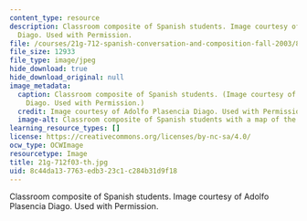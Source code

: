 ```yaml
---
content_type: resource
description: Classroom composite of Spanish students. Image courtesy of Adolfo Plasencia
  Diago. Used with Permission.
file: /courses/21g-712-spanish-conversation-and-composition-fall-2003/8c44da137763edb323c1c284b31d9f18_21g-712f03-th.jpg
file_size: 12933
file_type: image/jpeg
hide_download: true
hide_download_original: null
image_metadata:
  caption: Classroom composite of Spanish students. (Image courtesy of Adolfo Plasencia
    Diago. Used with Permission.)
  credit: Image courtesy of Adolfo Plasencia Diago. Used with Permission.
  image-alt: Classroom composite of Spanish students with a map of the world.
learning_resource_types: []
license: https://creativecommons.org/licenses/by-nc-sa/4.0/
ocw_type: OCWImage
resourcetype: Image
title: 21g-712f03-th.jpg
uid: 8c44da13-7763-edb3-23c1-c284b31d9f18
---
```

Classroom composite of Spanish students. Image courtesy of Adolfo Plasencia Diago. Used with Permission.